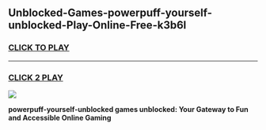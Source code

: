 
## Unblocked-Games-powerpuff-yourself-unblocked-Play-Online-Free-k3b6l
<h3>
<a href="https://premium76.site?title=powerpuff-yourself-unblocked&ref=26A">CLICK TO PLAY</a></h3>
<hr>

<h3>
<a href="https://premium76.site?title=powerpuff-yourself-unblocked&ref=26A">CLICK 2 PLAY</a>
  
</h3>

<a href="https://premium76.site?title=powerpuff-yourself-unblocked&ref=26A"><img src="https://clearcache.store/games.png"></a>


**powerpuff-yourself-unblocked games unblocked: Your Gateway to Fun and Accessible Online Gaming**
